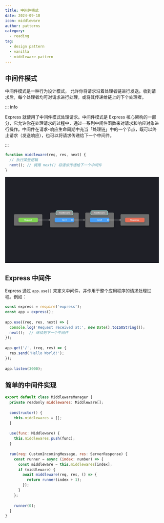 ```yaml
---
title: 中间件模式
date: 2024-09-18
icon: middleware
author: patterns
category:
  - reading
tag:
  - design pattern
  - vanilla
  - middleware-pattern
---
```


## 中间件模式

中间件模式是一种行为设计模式， 允许你将请求沿着处理者链进行发送。收到请求后，每个处理者均可对请求进行处理，或将其传递给链上的下个处理者。

::: info

Express 就使用了中间件模式处理请求。中间件模式是 Express 核心架构的一部分，它允许你在处理请求的过程中，通过一系列中间件函数来对请求和响应对象进行操作。中间件在请求-响应生命周期中充当「处理链」中的一个节点，既可以终止请求（发送响应），也可以将请求传递给下一个中间件。

:::

```js
function middleware(req, res, next) {
  // 执行某些逻辑
  next(); // 调用 next() 将请求传递给下一个中间件
}
```

![20240918173949](https://raw.githubusercontent.com/dribble-njr/typora-njr/master/img/20240918173949.png)

## Express 中间件

Express 通过 `app.use()` 来定义中间件，并作用于整个应用程序的请求处理过程。例如：

```js
const express = require('express');
const app = express();

app.use((req, res, next) => {
  console.log('Request received at:', new Date().toISOString());
  next();  // 继续到下一个中间件
});

app.get('/', (req, res) => {
  res.send('Hello World!');
});

app.listen(3000);
```

## 简单的中间件实现

```js
export default class MiddlewareManager {
  private readonly middlewares: Middleware[];

  constructor() {
    this.middlewares = [];
  }

  use(func: Middleware) {
    this.middlewares.push(func);
  }

  run(req: CustomIncomingMessage, res: ServerResponse) {
    const runner = async (index: number) => {
      const middleware = this.middlewares[index];
      if (middleware) {
        await middleware(req, res, () => {
          return runner(index + 1);
        });
      }
    };

    runner(0);
  }
}
```